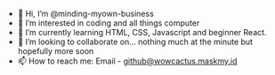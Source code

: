 - 👋 Hi, I’m @minding-myown-business
- 👀 I’m interested in coding and all things computer
- 🌱 I’m currently learning HTML, CSS, Javascript and beginner React.
- 💞️ I’m looking to collaborate on... nothing much at the minute but hopefully more soon
- 📫 How to reach me: Email - github@wowcactus.maskmy.id

<!---
minding-myown-business/minding-myown-business is a ✨ special ✨ repository because its `README.md` (this file) appears on your GitHub profile.
You can click the Preview link to take a look at your changes.
--->

